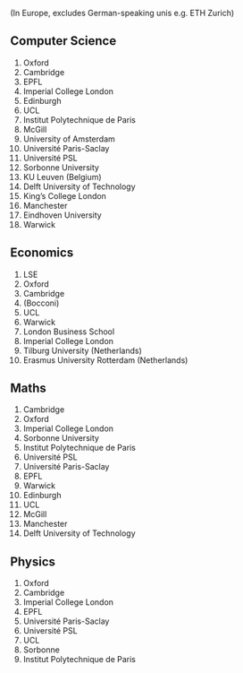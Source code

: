 (In Europe, excludes German-speaking unis e.g. ETH Zurich)

## Computer Science

1. Oxford
1. Cambridge
1. EPFL
1. Imperial College London
1. Edinburgh
1. UCL
1. Institut Polytechnique de Paris
1. McGill
1. University of Amsterdam
1. Université Paris-Saclay
1. Université PSL
1. Sorbonne University
1. KU Leuven (Belgium)
1. Delft University of Technology
1. King’s College London
1. Manchester
1. Eindhoven University
1. Warwick

## Economics

1. LSE
1. Oxford
1. Cambridge
1. (Bocconi)
1. UCL
1. Warwick
1. London Business School
1. Imperial College London
1. Tilburg University (Netherlands)
1. Erasmus University Rotterdam (Netherlands)

## Maths

1. Cambridge
1. Oxford
1. Imperial College London
1. Sorbonne University
1. Institut Polytechnique de Paris
1. Université PSL
1. Université Paris-Saclay
1. EPFL
1. Warwick
1. Edinburgh
1. UCL
1. McGill
1. Manchester
1. Delft University of Technology

## Physics

1. Oxford
1. Cambridge
1. Imperial College London
1. EPFL
1. Université Paris-Saclay
1. Université PSL
1. UCL
1. Sorbonne
1. Institut Polytechnique de Paris
